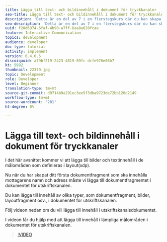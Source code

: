 ```yaml
---
title: Lägga till text- och bildinnehåll i dokument för tryckkanaler
seo-title: Lägga till text- och bildinnehåll i dokument för tryckkanaler
description: 'Detta är en del av 7 i en flerstegskurs där du kan skapa ditt första interaktiva kommunikationsdokument. I det här avsnittet kommer vi att lägga till bilder och textinnehåll i de målområden som definieras i layout(xdp). '
seo-description: 'Detta är en del av 7 i en flerstegskurs där du kan skapa ditt första interaktiva kommunikationsdokument. I det här avsnittet kommer vi att lägga till bilder och textinnehåll i de målområden som definieras i layout(xdp). '
uuid: f20d6974-6faf-4b90-a7ff-8aa8a620fcaa
feature: Interactive Communication
topics: development
audience: developer
doc-type: tutorial
activity: implement
version: 6.4,6.5
discoiquuid: a79bf219-2423-4819-89fc-dcfe976e08b7
kt: 5992
thumbnail: 22379.jpg
topic: Development
role: Developer
level: Beginner
translation-type: tm+mt
source-git-commit: d9714b9a291ec3ee5f3dba9723de72bb120d2149
workflow-type: tm+mt
source-wordcount: '201'
ht-degree: 0%

---
```



# Lägga till text- och bildinnehåll i dokument för tryckkanaler

I det här avsnittet kommer vi att lägga till bilder och textinnehåll i de målområden som definieras i layout(xdp).

Nu när du har skapat ditt första dokumentfragment som ska innehålla mottagarens namn och adress måste vi lägga till dokumentfragmentet i dokumentet för utskriftskanalen.

Du kan lägga till innehåll av olika typer, som dokumentfragment, bilder, layoutfragment osv., i dokumentet för utskriftskanalen.

Följ videon nedan om du vill lägga till innehåll i utskriftskanalsdokumentet.

I videon får du hjälp med att lägga till innehåll i lämpliga målområden i dokumentet för utskriftskanalen.

>[!VIDEO](https://video.tv.adobe.com/v/22379t2/?quality=9&learn=on)

